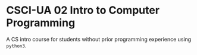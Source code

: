 # CSCI-UA 02 Intro to Computer Programming
A CS intro course for students without prior programming experience using <code>python3</code>.
